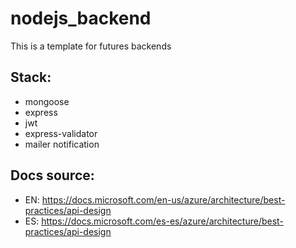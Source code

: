 # nodejs_backend

This is a template for futures backends

## Stack: 
  - mongoose
  - express
  - jwt
  - express-validator
  - mailer notification

## Docs source:
 - EN: https://docs.microsoft.com/en-us/azure/architecture/best-practices/api-design
 - ES: https://docs.microsoft.com/es-es/azure/architecture/best-practices/api-design
